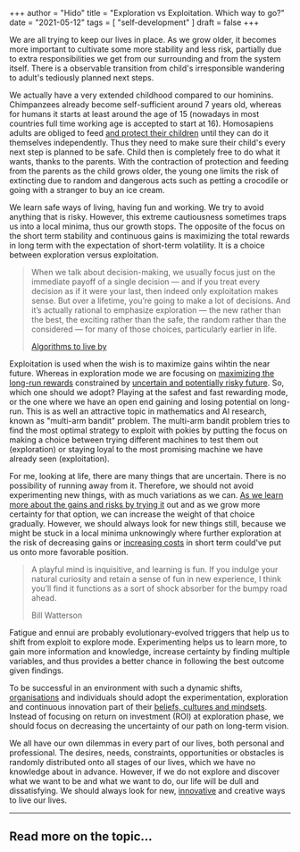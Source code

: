 +++
author = "Hido"
title = "Exploration vs Exploitation. Which way to go?"
date = "2021-05-12"
tags = [
  "self-development"
]
draft = false
+++

We are all trying to keep our lives in place. As we grow older, it becomes more important to cultivate some more stability and less risk, partially due to extra responsibilities we get from our surrounding and from the system itself. There is a observable transition from child's irresponsible wandering to adult's tediously planned next steps.

We actually have a very extended childhood compared to our hominins. Chimpanzees already become self-sufficient around 7 years old, whereas for humans it starts at least around the age of 15 (nowadays in most countries full time working age is accepted to start at 16). Homosapiens adults are obliged to feed [and protect their children](https://heydaroff.info/2021/04/12/power-of-love-and-expectations/) until they can do it themselves independently. Thus they need to make sure their child's every next step is planned to be safe. Child then is completely free to do what it wants, thanks to the parents. With the contraction of protection and feeding from the parents as the child grows older, the young one limits the risk of extincting due to random and dangerous acts such as petting a crocodile or going with a stranger to buy an ice cream.

We learn safe ways of living, having fun and working. We try to avoid anything that is risky. However, this extreme cautiousness sometimes traps us into a local minima, thus our growth stops. The opposite of the focus on the short term stability and continuous gains is maximizing the total rewards in long term with the expectation of short-term volatility. It is a choice between exploration versus exploitation.

> When we talk about decision-making, we usually focus just on the immediate payoff of a single decision — and if you treat every decision as if it were your last, then indeed only exploitation makes sense. But over a lifetime, you’re going to make a lot of decisions. And it’s actually rational to emphasize exploration — the new rather than the best, the exciting rather than the safe, the random rather than the considered — for many of those choices, particularly earlier in life.
> 
> [Algorithms to live by](https://amzn.to/33Gt8DP)

Exploitation is used when the wish is to maximize gains wihtin the near future. Whereas in exploration mode we are focusing on [maximizing the long-run rewards](https://heydaroff.info/2021/03/30/delayed-gratification-is-it-even-worth-it/) constrained by [uncertain and potentially risky future](https://heydaroff.info/2020/12/23/reflecting-on-obstacles-resilience/). So, which one should we adopt? Playing at the safest and fast rewarding mode, or the one where we have an open end gaining and losing potential on long-run. This is as well an attractive topic in mathematics and AI research, known as "multi-arm bandit" problem. The multi-arm bandit problem tries to find the most optimal strategy to exploit with pokies by putting the focus on making a choice between trying different machines to test them out (exploration) or staying loyal to the most promising machine we have already seen (exploitation).

For me, looking at life, there are many things that are uncertain. There is no possibility of running away from it. Therefore, we should not avoid experimenting new things, with as much variations as we can. [As we learn more about the gains and risks by trying it](https://heydaroff.info/2021/02/01/reflecting-on-passion-and-perseverance/) out and as we grow more certainty for that option, we can increase the weight of that choice gradually. However, we should always look for new things still, because we might be stuck in a local minima unknowingly where further exploration at the risk of decreasing gains or [increasing costs](https://heydaroff.info/2021/04/05/reflecting-on-making-mistakes/) in short term could've put us onto more favorable position.

> A playful mind is inquisitive, and learning is fun. If you indulge your natural curiosity and retain a sense of fun in new experience, I think you’ll find it functions as a sort of shock absorber for the bumpy road ahead.
> 
> Bill Watterson

Fatigue and ennui are probably evolutionary-evolved triggers that help us to shift from exploit to explore mode. Experimenting helps us to learn more, to gain more information and knowledge, increase certainty by finding multiple variables, and thus provides a better chance in following the best outcome given findings.

To be successful in an environment with such a dynamic shifts, [organisations](https://heydaroff.info/2021/03/08/reflecting-on-the-why-of-working/) and individuals should adopt the experimentation, exploration and continuous innovation part of their [beliefs, cultures and mindsets](https://heydaroff.info/2021/04/19/trust-and-growth-mindset/). Instead of focusing on return on investment (ROI) at exploration phase, we should focus on decreasing the uncertainty of our path on long-term vision.

We all have our own dilemmas in every part of our lives, both personal and professional. The desires, needs, constraints, opportunities or obstacles is randomly distributed onto all stages of our lives, which we have no knowledge about in advance. However, if we do not explore and discover what we want to be and what we want to do, our life will be dull and dissatisfying. We should always look for new, [innovative](https://heydaroff.info/2021/05/03/specializing-at-becoming-a-generalist/) and creative ways to live our lives.

* * *

## Read more on the topic...
